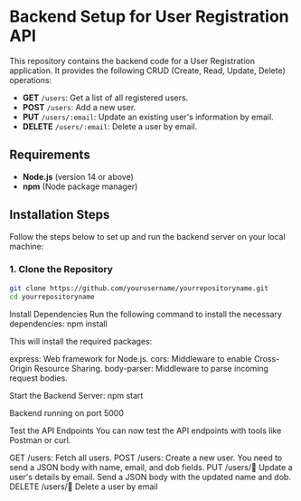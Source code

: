 # Backend Setup for User Registration API

This repository contains the backend code for a User Registration application. It provides the following CRUD (Create, Read, Update, Delete) operations:

- **GET** `/users`: Get a list of all registered users.
- **POST** `/users`: Add a new user.
- **PUT** `/users/:email`: Update an existing user's information by email.
- **DELETE** `/users/:email`: Delete a user by email.

## Requirements

- **Node.js** (version 14 or above)
- **npm** (Node package manager)

## Installation Steps

Follow the steps below to set up and run the backend server on your local machine:

### 1. Clone the Repository

```bash
git clone https://github.com/yourusername/yourrepositoryname.git
cd yourrepositoryname
```

Install Dependencies
Run the following command to install the necessary dependencies:
npm install

This will install the required packages:

express: Web framework for Node.js.
cors: Middleware to enable Cross-Origin Resource Sharing.
body-parser: Middleware to parse incoming request bodies.

Start the Backend Server:
npm start

Backend running on port 5000

Test the API Endpoints
You can now test the API endpoints with tools like Postman or curl.

GET /users: Fetch all users.
POST /users: Create a new user. You need to send a JSON body with name, email, and dob fields.
PUT /users/:email: Update a user's details by email. Send a JSON body with the updated name and dob.
DELETE /users/:email: Delete a user by email
